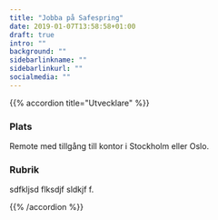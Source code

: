 ```yaml
---
title: "Jobba på Safespring"
date: 2019-01-07T13:58:58+01:00
draft: true
intro: ""
background: ""
sidebarlinkname: ""
sidebarlinkurl: ""
socialmedia: ""
---
```


{{% accordion title="Utvecklare" %}}

### Plats
Remote med tillgång till kontor i Stockholm eller Oslo.

### Rubrik
sdfkljsd flksdjf sldkjf f.

{{% /accordion %}}
